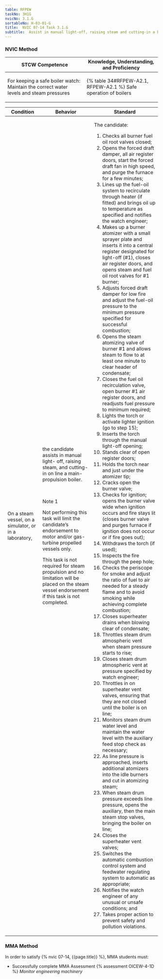 ```yaml
---
table: RFPEW
taskNo: 3H1G
nvicNo: 3.1.G 
sortableNo: H-03-01-G
title:  NVIC 07-14 Task 3.1.G
subtitle:  Assist in manual light-off, raising steam and cutting-in a boiler
---
```






### NVIC Method

<a style="display:none;" onclick="togglevisibility('nvic_methods')" >Show NVIC method.</a>

<div id='nvic_methods' class='show'>

<table>
<thead>
<tr>
<th class='forty'> STCW Competence </th>
<th class='sixty'> Knowledge, Understanding, and Proficiency </th>
</tr>
</thead>

<tbody>
<tr><td markdown='1'>

For keeping a safe boiler watch: Maintain the correct water levels and steam pressures

</td><td markdown='1'>

{% table 34#RFPEW-A2.1, RFPEW-A2.1 %} Safe operation of boilers

</td></tr>


</tbody>
</table>


<table>
<thead>
<tr><th class='twenty'>  Condition </th><th class='twenty'> Behavior </th><th  class='sixty'>Standard </th></tr>
</thead>
<tbody >



<tr><td markdown='1'>

On a steam vessel, on a simulator, or in a laboratory,

</td><td markdown='1'>

the candidate assists in manual light- off, raising steam, and cutting-in on line a main- propulsion boiler.

<br>

<div class="tooltip" markdown='1'>

Note 1

Not performing this task will limit the candidate’s endorsement to motor and/or gas-turbine propelled vessels only.

This task is not required for steam propulsion and no limitation will be placed on the steam vessel endorsement if this task is not completed.

</div>


</td><td markdown='1'>

The candidate:

1. Checks all burner fuel oil root valves closed;
2. Opens the forced draft damper, all air register doors, start the forced draft fan in high speed, and purge the furnace for a few minutes;
3. Lines up the fuel-oil system to recirculate through heater (if fitted) and brings oil up to temperature as specified and notifies the watch engineer;
4. Makes up a burner atomizer with a small sprayer plate and inserts it into a central register designated for light-off (#1), closes air register doors, and opens steam and fuel oil root valves for #1 burner;
5. Adjusts forced draft damper for low fire and adjust the fuel-oil pressure to the minimum pressure specified for successful combustion;
6. Opens the steam atomizing valve of burner #1 and allows steam to flow to at least one minute to clear header of condensate;
7. Closes the fuel oil recirculation valve, open burner #1 air register doors, and readjusts fuel pressure to minimum required;
8. Lights the torch or activate lighter ignition (go to step 15);
9. Inserts the torch through the manual light-off opening;
10. Stands clear of open register doors;
11. Holds the torch near and just under the atomizer tip;
12. Cracks open the burner valve;
13. Checks for ignition; opens the burner valve wide when ignition occurs and fire stays lit (closes burner valve and purges furnace if ignition does not occur or if fire goes out); 
14. Withdraws the torch (if used);
15. Inspects the fire through the peep hole;
16. Checks the periscope for smoke and adjust the ratio of fuel to air needed for a steady flame and to avoid smoking while achieving complete combustion;
17. Closes superheater drains when blowing clear of condensate;
18. Throttles steam drum atmospheric vent when steam pressure starts to rise;
19. Closes steam drum atmospheric vent at pressure specified by watch engineer;
20. Throttles in on superheater vent valves, ensuring that they are not closed until the boiler is on line;
21. Monitors steam drum water level and maintain the water level with the auxiliary feed stop check as necessary;
22. As line pressure is approached, inserts additional atomizers into the idle burners and cut in atomizing steam;
23. When steam drum pressure exceeds line pressure, opens the auxiliary, then the main steam stop valves, bringing the boiler on line;
24. Closes the superheater vent valves;
25. Switches the automatic combustion control system and feedwater regulating system to automatic as appropriate;
26. Notifies the watch engineer of any unusual or unsafe conditions; and
27. Takes proper action to prevent safety and pollution violations.

</td></tr>
</tbody>
</table>
</div>


### MMA Method

In order to satisfy  {% nvic 07-14, {{page.title}}  %}, MMA students must:

* Successfully complete MMA Assessment {% assessment OICEW-4-1D %} *Monitor engineering machinery*
